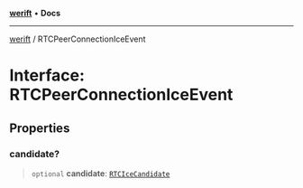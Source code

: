 [**werift**](../README.md) • **Docs**

***

[werift](../globals.md) / RTCPeerConnectionIceEvent

# Interface: RTCPeerConnectionIceEvent

## Properties

### candidate?

> `optional` **candidate**: [`RTCIceCandidate`](../classes/RTCIceCandidate.md)
